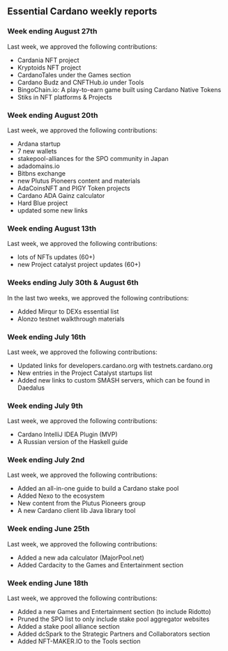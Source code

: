 ## Essential Cardano weekly reports

### Week ending August 27th
Last week, we approved the following contributions:
- Cardania NFT project
- Kryptoids NFT project
- CardanoTales under the Games section
- Cardano Budz and CNFTHub.io under Tools
- BingoChain.io: A play-to-earn game built using Cardano Native Tokens
- Stiks in NFT platforms & Projects

### Week ending August 20th
Last week, we approved the following contributions:
- Ardana startup
- 7 new wallets
- stakepool-alliances for the SPO community in Japan
- adadomains.io
- Bitbns exchange
- new Plutus Pioneers content and materials
- AdaCoinsNFT and PIGY Token projects
- Cardano ADA Gainz calculator 
- Hard Blue project
- updated some new links

### Week ending August 13th
Last week, we approved the following contributions:
- lots of NFTs updates (60+)
- new Project catalyst project updates (60+)

### Weeks ending July 30th & August 6th
In the last two weeks, we approved the following contributions:
- Added Mirqur to DEXs essential list
- Alonzo testnet walkthrough materials 

### Week ending July 16th
Last week, we approved the following contributions:
- Updated links for developers.cardano.org with testnets.cardano.org
- New entries in the Project Catalyst startups list
- Added new links to custom SMASH servers, which can be found in Daedalus

### Week ending July 9th
Last week, we approved the following contributions:
- Cardano IntelliJ IDEA Plugin (MVP)
- A Russian version of the Haskell guide

### Week ending July 2nd
Last week, we approved the following contributions:
- Added an all-in-one guide to build a Cardano stake pool
- Added Nexo to the ecosystem
- New content from the Plutus Pioneers group
- A new Cardano client lib Java library tool

### Week ending June 25th
Last week, we approved the following contributions:
- Added a new ada calculator (MajorPool.net)
- Added Cardacity to the Games and Entertainment section

### Week ending June 18th
Last week, we approved the following contributions:
- Added a new Games and Entertainment section (to include Ridotto)
- Pruned the SPO list to only include stake pool aggregator websites 
- Added a stake pool alliance section
- Added dcSpark to the Strategic Partners and Collaborators section
- Added NFT-MAKER.IO to the Tools section

